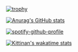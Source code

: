 [![trophy](https://github-profile-trophy.vercel.app/?username=kurashev&theme=onedark)](https://github.com/ryo-ma/github-profile-trophy)

[![Anurag's GitHub stats](https://github-readme-stats.vercel.app/api?username=kurashev)](https://github.com/anuraghazra/github-readme-stats)

[![spotify-github-profile](https://spotify-github-profile.kittinanx.com/api/view?uid=31s7xvpb45mvizgr2rpr4uxein5q&cover_image=true&theme=default&show_offline=true&background_color=2b2b2b&interchange=false&bar_color=ae00ff&bar_color_cover=false)](https://spotify-github-profile.kittinanx.com/api/view?uid=31s7xvpb45mvizgr2rpr4uxein5q&redirect=true)

[![Kittinan's wakatime stats](https://github-readme-stats.vercel.app/api/wakatime?username=kurashev&layout=compact)](https://github.com/anuraghazra/github-readme-stats)
